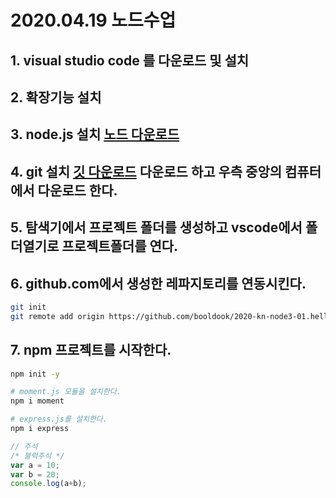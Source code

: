 # 2020.04.19 노드수업
## 1. visual studio code 를 다운로드 및 설치
## 2. 확장기능 설치 
## 3. node.js 설치 [노드 다운로드](https://nodejs.org)
## 4. git 설치 [깃 다운로드](https://git-scm.com) 다운로드 하고 우측 중앙의 컴퓨터에서 다운로드 한다.
## 5. 탐색기에서 프로젝트 폴더를 생성하고 vscode에서 폴더열기로 프로젝트폴더를 연다.
## 6. github.com에서 생성한 레파지토리를 연동시킨다.
```bash
git init
git remote add origin https://github.com/booldook/2020-kn-node3-01.hello
```
## 7. npm 프로젝트를 시작한다.
```bash
npm init -y

# moment.js 모듈을 설치한다.
npm i moment

# express.js를 설치한다.
npm i express
```

```js
// 주석
/* 블럭주석 */
var a = 10;
var b = 20;
console.log(a+b);
```
